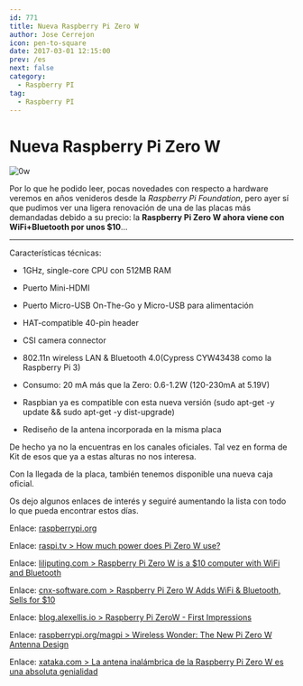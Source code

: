 ```yaml
---
id: 771
title: Nueva Raspberry Pi Zero W
author: Jose Cerrejon
icon: pen-to-square
date: 2017-03-01 12:15:00
prev: /es
next: false
category:
  - Raspberry PI
tag:
  - Raspberry PI
---
```


# Nueva Raspberry Pi Zero W

![0w](/images/2017/03/0w.png)

Por lo que he podido leer, pocas novedades con respecto a hardware veremos en años venideros desde la *Raspberry Pi Foundation*, pero ayer sí que pudimos ver una ligera renovación de una de las placas más demandadas debido a su precio: la **Raspberry Pi Zero W ahora viene con WiFi+Bluetooth por unos $10**...

- - -

Características técnicas:

* 1GHz, single-core CPU con 512MB RAM

* Puerto Mini-HDMI

* Puerto Micro-USB On-The-Go y Micro-USB para alimentación

* HAT-compatible 40-pin header

* CSI camera connector

* 802.11n wireless LAN & Bluetooth 4.0(Cypress CYW43438 como la Raspberry Pi 3)

* Consumo: 20 mA más que la Zero: 0.6-1.2W (120-230mA at 5.19V)

* Raspbian ya es compatible con esta nueva versión (sudo apt-get -y update && sudo apt-get -y dist-upgrade)

* Rediseño de la antena incorporada en la misma placa

De hecho ya no la encuentras en los canales oficiales. Tal vez en forma de Kit de esos que ya a estas alturas no nos interesa.

Con la llegada de la placa, también tenemos disponible una nueva caja oficial.

Os dejo algunos enlaces de interés y seguiré aumentando la lista con todo lo que pueda encontrar estos días.

Enlace: [raspberrypi.org](https://www.raspberrypi.org/blog/raspberry-pi-zero-w-joins-family/)

Enlace: [raspi.tv > How much power does Pi Zero W use?](http://raspi.tv/2017/how-much-power-does-pi-zero-w-use)

Enlace: [liliputing.com > Raspberry Pi Zero W is a $10 computer with WiFi and Bluetooth](https://liliputing.com/2017/02/raspberry-pi-zero-w-10-computer-wifi-bluetooth.html)

Enlace: [cnx-software.com > Raspberry Pi Zero W Adds WiFi & Bluetooth, Sells for $10](http://www.cnx-software.com/2017/02/28/raspberry-pi-zero-w-adds-wifi-bluetooth-sells-for-10)

Enlace: [blog.alexellis.io > Raspberry Pi ZeroW - First Impressions](http://blog.alexellis.io/pizerow-first-impressions/)

Enlace: [raspberrypi.org/magpi > Wireless Wonder: The New Pi Zero W Antenna Design](https://www.raspberrypi.org/magpi/pi-zero-w-wireless-antenna-design/)

Enlace: [xataka.com > La antena inalámbrica de la Raspberry Pi Zero W es una absoluta genialidad](https://www.xataka.com/ordenadores/la-antena-inalambrica-de-la-raspberry-pi-zero-w-es-una-absoluta-genialidad)